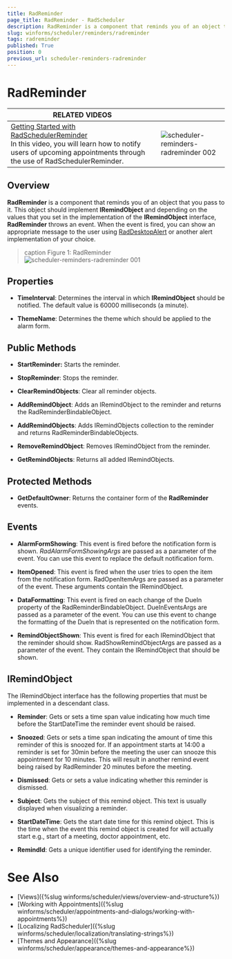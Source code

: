 ```yaml
---
title: RadReminder
page_title: RadReminder - RadScheduler
description: RadReminder is a component that reminds you of an object that you pass to it.
slug: winforms/scheduler/reminders/radreminder
tags: radreminder
published: True
position: 0
previous_url: scheduler-reminders-radreminder
---
```


# RadReminder


| RELATED VIDEOS |  |
| ------ | ------ |
|[Getting Started with RadSchedulerReminder](http://tv.telerik.com/watch/winforms/getting-started-with-radschedulerreminder)<br>In this video, you will learn how to notify users of upcoming appointments through the use of RadSchedulerReminder.|![scheduler-reminders-radreminder 002](images/scheduler-reminders-radreminder002.png)|

## Overview

__RadReminder__ is a component that reminds you of an object that you pass to it. This object should implement __IRemindObject__ and depending on the values that you set in the implementation of the __IRemindObject__ interface, __RadReminder__ throws an event. When the event is fired, you can show an appropriate message to the user using [RadDesktopAlert](http://www.telerik.com/help/winforms/alert_overview.html) or another alert implementation of your choice.

>caption Figure 1: RadReminder
![scheduler-reminders-radreminder 001](images/scheduler-reminders-radreminder001.png)

## Properties

* __TimeInterval__: Determines the interval in which __IRemindObject__ should be notified. The default value is 60000 milliseconds (a minute).

* __ThemeName__: Determines the theme which should be applied to the alarm form.

## Public Methods

* __StartReminder:__ Starts the reminder.

* __StopReminder__: Stops the reminder.            

* __ClearRemindObjects__: Clear all reminder objects.            

* __AddRemindObject__: Adds an IRemindObject to the reminder and returns the RadReminderBindableObject.            

* __AddRemindObjects__: Adds IRemindObjects collection to the reminder and returns RadReminderBindableObjects.            

* __RemoveRemindObject__: Removes IRemindObject from the reminder.            

* __GetRemindObjects__: Returns all added IRemindObjects.            

## Protected Methods

* __GetDefaultOwner__: Returns the container form of the __RadReminder__ events.

## Events

* __AlarmFormShowing__: This event is fired before the notification form is shown. *RadAlarmFormShowingArgs* are passed as a parameter of the event. You can use this event to replace the default notification form.
            
* __ItemOpened__: This event is fired when the user tries to open the item from the notification form. RadOpenItemArgs are passed as a parameter of the event. These arguments contain the IRemindObject.

* __DataFormatting__: This event is fired on each change of the DueIn property of the RadReminderBindableObject. DueInEventsArgs are passed as a parameter of the event. You can use this event to change the formatting of the DueIn that is represented on the notification form.

* __RemindObjectShown__: This event is fired for each IRemindObject that the reminder should show. RadShowRemindObjectArgs are passed as a parameter of the event. They contain the IRemindObject that should be shown.

## IRemindObject

The IRemindObject interface has the following properties that must be implemented in a descendant class.

* __Reminder__: Gets or sets a time span value indicating how much time before the StartDateTime the reminder event should be raised.          

* __Snoozed__: Gets or sets a time span indicating the amount of time this reminder of this is snoozed for. If an appointment starts at 14:00 a reminder is set for 30min before the meeting the user can snooze this appointment for 10 minutes. This will result in another remind event being raised by RadReminder 20 minutes before the meeting.          

* __Dismissed__: Gets or sets a value indicating whether this reminder is dismissed.          

* __Subject__: Gets the subject of this remind object. This text is usually displayed when visualizing a reminder.          

* __StartDateTime__: Gets the start date time for this remind object. This is the time when the event this remind object is created for will actually start e.g., start of a meeting, doctor appointment, etc.          

* __RemindId__: Gets a unique identifier used for identifying the reminder.

# See Also

* [Views]({%slug winforms/scheduler/views/overview-and-structure%})
* [Working with Appointments]({%slug winforms/scheduler/appointments-and-dialogs/working-with-appointments%})
* [Localizing RadScheduler]({%slug winforms/scheduler/localization/translating-strings%})
* [Themes and Appearance]({%slug winforms/scheduler/appearance/themes-and-appearance%})

